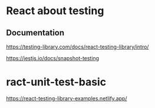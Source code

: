 # React about testing

## Documentation
https://testing-library.com/docs/react-testing-library/intro/

https://jestjs.io/docs/snapshot-testing

# ract-unit-test-basic

https://react-testing-library-examples.netlify.app/